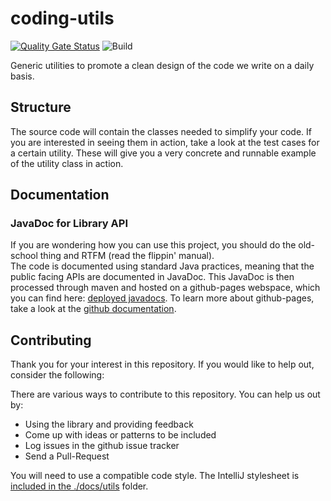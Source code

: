 # coding-utils

[![Quality Gate Status](https://sonarcloud.io/api/project_badges/measure?project=sddevelopment_coding-utils&metric=alert_status)](https://sonarcloud.io/dashboard?id=sddevelopment_coding-utils) ![Build](https://github.com/sddevelopment-be/coding-utils/workflows/Build/badge.svg?branch=main)

Generic utilities to promote a clean design of the code we write on a daily basis.

## Structure

The source code will contain the classes needed to simplify your code. If you are interested in
seeing them in action, take a look at the test cases for a certain utility. These will give you a
very concrete and runnable example of the utility class in action.

## Documentation

### JavaDoc for Library API

If you are wondering how you can use this project, you should do the old-school thing and RTFM (read
the flippin' manual).  
The code is documented using standard Java practices, meaning that the public facing APIs are
documented in JavaDoc. This JavaDoc is then processed through maven and hosted on a github-pages
webspace, which you can find here:
[deployed javadocs](https://sddevelopment-be.github.io/coding-utils/javadoc/). To learn more about
github-pages, take a look at the [github documentation](https://pages.github.com/).

## Contributing

Thank you for your interest in this repository. If you would like to help out, consider the
following:

There are various ways to contribute to this repository. You can help us out by:

* Using the library and providing feedback
* Come up with ideas or patterns to be included
* Log issues in the github issue tracker
* Send a Pull-Request

You will need to use a compatible code style. The IntelliJ stylesheet
is [included in the ./docs/utils](./docs/utils/SDDStyle.xml) folder. 




